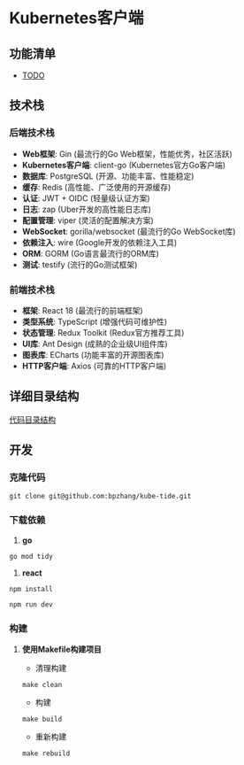 # Kubernetes客户端

## 功能清单

- [TODO](./docs/TODO.md)

## 技术栈

### 后端技术栈

- **Web框架**: Gin (最流行的Go Web框架，性能优秀，社区活跃)
- **Kubernetes客户端**: client-go (Kubernetes官方Go客户端)
- **数据库**: PostgreSQL (开源、功能丰富、性能稳定)
- **缓存**: Redis (高性能、广泛使用的开源缓存)
- **认证**: JWT + OIDC (轻量级认证方案)
- **日志**: zap (Uber开发的高性能日志库)
- **配置管理**: viper (灵活的配置解决方案)
- **WebSocket**: gorilla/websocket (最流行的Go WebSocket库)
- **依赖注入**: wire (Google开发的依赖注入工具)
- **ORM**: GORM (Go语言最流行的ORM库)
- **测试**: testify (流行的Go测试框架)

### 前端技术栈

- **框架**: React 18 (最流行的前端框架)
- **类型系统**: TypeScript (增强代码可维护性)
- **状态管理**: Redux Toolkit (Redux官方推荐工具)
- **UI库**: Ant Design (成熟的企业级UI组件库)
- **图表库**: ECharts (功能丰富的开源图表库)
- **HTTP客户端**: Axios (可靠的HTTP客户端)

## 详细目录结构

[代码目录结构](./code_arch.md)

## 开发

### 克隆代码

```shell
git clone git@github.com:bpzhang/kube-tide.git
```

### 下载依赖

1. **go**

```shell
go mod tidy
```

1. **react**

```shell
npm install
```

```shell
npm run dev
```

### 构建

1. **使用Makefile构建项目**

   - 清理构建

   ```shell
   make clean
   ```

   - 构建

   ```shell
   make build
   ```

   - 重新构建

   ```shell
   make rebuild
   ```
